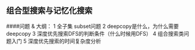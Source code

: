 ##  组合型搜索与记忆化搜索

####问题 & 大纲：
1 全子集 subset问题
2 deepcopy是什么，为什么需要deepcopy
3 深度优先搜索DFS的判断条件（什么时候用DFS）
4 组合搜索类问题入门
5 深度优先搜索的时间复杂度分析
